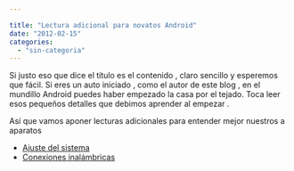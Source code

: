 ```yaml
---

title: "Lectura adicional para novatos Android"
date: "2012-02-15"
categories: 
  - "sin-categoria"
---
```


Si justo eso que dice el título es el contenido , claro sencillo y esperemos que fácil. Si eres un auto iniciado , como el autor de este blog , en el mundillo Android puedes haber empezado la casa por el tejado. Toca leer esos pequeños detalles que debimos aprender al empezar .

Así que vamos aponer lecturas adicionales para entender mejor nuestros a aparatos

- [Ajuste del sistema](https://www.elandroidelibre.com/2012/02/conoce-tu-android-ajustes-del-sistema.html "Ajuste del sistema")
- [Conexiones inalámbricas](https://www.elandroidelibre.com/2012/02/conoce-tu-android-conexiones-inalambricas.html "Conexiones inalambricas")

